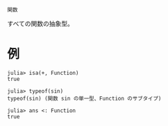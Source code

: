 ```
関数
```

すべての関数の抽象型。

# 例

```jldoctest
julia> isa(+, Function)
true

julia> typeof(sin)
typeof(sin) (関数 sin の単一型、Function のサブタイプ)

julia> ans <: Function
true
```
